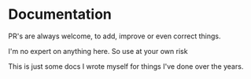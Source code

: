 # Documentation

PR's are always welcome, to add, improve or even correct things.

I'm no expert on anything here. So use at your own risk

This is just some docs I wrote myself for things I've done over the years.
